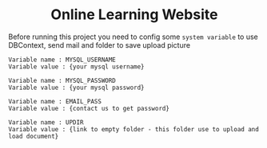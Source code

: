<h1 align="center">Online Learning Website</h1>

Before running this project you need to config some `system variable` to use DBContext, send mail and folder to save upload picture

```
Variable name : MYSQL_USERNAME
Variable value : {your mysql username}
```

```
Variable name : MYSQL_PASSWORD
Variable value : {your mysql password}
```

```
Variable name : EMAIL_PASS
Variable value : {contact us to get password}
```

```
Variable name : UPDIR
Variable value : {link to empty folder - this folder use to upload and load document}
```

